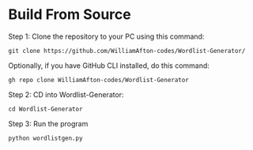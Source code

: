 # Build From Source
Step 1: Clone the repository to your PC using this command:
```
git clone https://github.com/WilliamAfton-codes/Wordlist-Generator/
```
Optionally, if you have GitHub CLI installed, do this command:
```
gh repo clone WilliamAfton-codes/Wordlist-Generator
```

Step 2: CD into Wordlist-Generator:
```
cd Wordlist-Generator
```

Step 3: Run the program
```
python wordlistgen.py
```

